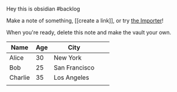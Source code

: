Hey this is obsidian
#backlog


Make a note of something, [[create a link]], or try [the Importer](https://help.obsidian.md/Plugins/Importer)!

When you're ready, delete this note and make the vault your own.

| Name    | Age | City          |     |     |
| ------- | --- | ------------- | --- | --- |
| Alice   | 30  | New York      |     |     |
| Bob     | 25  | San Francisco |     |     |
| Charlie | 35  | Los Angeles   |     |     |
|         |     |               |     |     |

